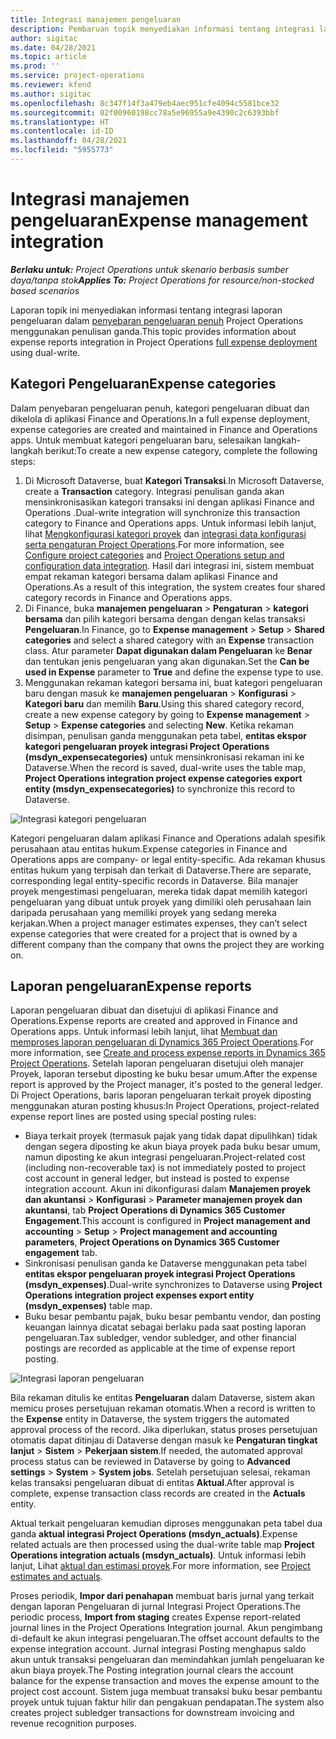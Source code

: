 ```yaml
---
title: Integrasi manajemen pengeluaran
description: Pembaruan topik menyediakan informasi tentang integrasi laporan pengeluaran di Project Operations menggunakan penulisan ganda.
author: sigitac
ms.date: 04/28/2021
ms.topic: article
ms.prod: ''
ms.service: project-operations
ms.reviewer: kfend
ms.author: sigitac
ms.openlocfilehash: 8c347f14f3a479eb4aec951cfe4094c5581bce32
ms.sourcegitcommit: 02f00960198cc78a5e96955a9e4390c2c6393bbf
ms.translationtype: HT
ms.contentlocale: id-ID
ms.lasthandoff: 04/28/2021
ms.locfileid: "5955773"
---
```

# <a name="expense-management-integration"></a><span data-ttu-id="f54dc-103">Integrasi manajemen pengeluaran</span><span class="sxs-lookup"><span data-stu-id="f54dc-103">Expense management integration</span></span>

<span data-ttu-id="f54dc-104">_**Berlaku untuk:** Project Operations untuk skenario berbasis sumber daya/tanpa stok_</span><span class="sxs-lookup"><span data-stu-id="f54dc-104">_**Applies To:** Project Operations for resource/non-stocked based scenarios_</span></span>

<span data-ttu-id="f54dc-105">Laporan topik ini menyediakan informasi tentang integrasi laporan pengeluaran dalam [penyebaran pengeluaran penuh](../expense/expense-overview.md) Project Operations menggunakan penulisan ganda.</span><span class="sxs-lookup"><span data-stu-id="f54dc-105">This topic provides information about expense reports integration in Project Operations [full expense deployment](../expense/expense-overview.md) using dual-write.</span></span>

## <a name="expense-categories"></a><span data-ttu-id="f54dc-106">Kategori Pengeluaran</span><span class="sxs-lookup"><span data-stu-id="f54dc-106">Expense categories</span></span>

<span data-ttu-id="f54dc-107">Dalam penyebaran pengeluaran penuh, kategori pengeluaran dibuat dan dikelola di aplikasi Finance and Operations.</span><span class="sxs-lookup"><span data-stu-id="f54dc-107">In a full expense deployment, expense categories are created and maintained in Finance and Operations apps.</span></span> <span data-ttu-id="f54dc-108">Untuk membuat kategori pengeluaran baru, selesaikan langkah-langkah berikut:</span><span class="sxs-lookup"><span data-stu-id="f54dc-108">To create a new expense category, complete the following steps:</span></span>

1. <span data-ttu-id="f54dc-109">Di Microsoft Dataverse, buat **Kategori Transaksi**.</span><span class="sxs-lookup"><span data-stu-id="f54dc-109">In Microsoft Dataverse, create a **Transaction** category.</span></span> <span data-ttu-id="f54dc-110">Integrasi penulisan ganda akan mensinkronisasikan kategori transaksi ini dengan aplikasi Finance and Operations .</span><span class="sxs-lookup"><span data-stu-id="f54dc-110">Dual-write integration will synchronize this transaction category to Finance and Operations apps.</span></span> <span data-ttu-id="f54dc-111">Untuk informasi lebih lanjut, lihat [Mengkonfigurasi kategori proyek](/dynamics365/project-operations/project-accounting/configure-project-categories) dan [integrasi data konfigurasi serta pengaturan Project Operations](resource-dual-write-setup-integration.md).</span><span class="sxs-lookup"><span data-stu-id="f54dc-111">For more information, see [Configure project categories](/dynamics365/project-operations/project-accounting/configure-project-categories) and [Project Operations setup and configuration data integration](resource-dual-write-setup-integration.md).</span></span> <span data-ttu-id="f54dc-112">Hasil dari integrasi ini, sistem membuat empat rekaman kategori bersama dalam aplikasi Finance and Operations.</span><span class="sxs-lookup"><span data-stu-id="f54dc-112">As a result of this integration, the system creates four shared category records in Finance and Operations apps.</span></span>
2. <span data-ttu-id="f54dc-113">Di Finance, buka **manajemen pengeluaran** > **Pengaturan** > **kategori bersama** dan pilih kategori bersama dengan dengan kelas transaksi **Pengeluaran**.</span><span class="sxs-lookup"><span data-stu-id="f54dc-113">In Finance, go to **Expense management** > **Setup** > **Shared categories** and select a shared category with an **Expense** transaction class.</span></span> <span data-ttu-id="f54dc-114">Atur parameter **Dapat digunakan dalam Pengeluaran** ke **Benar** dan tentukan jenis pengeluaran yang akan digunakan.</span><span class="sxs-lookup"><span data-stu-id="f54dc-114">Set the **Can be used in Expense** parameter to **True** and define the expense type to use.</span></span>
3. <span data-ttu-id="f54dc-115">Menggunakan rekaman kategori bersama ini, buat kategori pengeluaran baru dengan masuk ke **manajemen pengeluaran** > **Konfigurasi** > **Kategori baru** dan memilih **Baru**.</span><span class="sxs-lookup"><span data-stu-id="f54dc-115">Using this shared category record, create a new expense category by going to **Expense management** > **Setup** > **Expense categories** and selecting **New**.</span></span> <span data-ttu-id="f54dc-116">Ketika rekaman disimpan, penulisan ganda menggunakan peta tabel, **entitas ekspor kategori pengeluaran proyek integrasi Project Operations (msdyn\_expensecategories)** untuk mensinkronisasi rekaman ini ke Dataverse.</span><span class="sxs-lookup"><span data-stu-id="f54dc-116">When the record is saved, dual-write uses the table map, **Project Operations integration project expense categories export entity (msdyn\_expensecategories)** to synchronize this record to Dataverse.</span></span>

  ![Integrasi kategori pengeluaran](./media/DW6ExpenseCategories.png)

<span data-ttu-id="f54dc-118">Kategori pengeluaran dalam aplikasi Finance and Operations adalah spesifik perusahaan atau entitas hukum.</span><span class="sxs-lookup"><span data-stu-id="f54dc-118">Expense categories in Finance and Operations apps are company- or legal entity-specific.</span></span> <span data-ttu-id="f54dc-119">Ada rekaman khusus entitas hukum yang terpisah dan terkait di Dataverse.</span><span class="sxs-lookup"><span data-stu-id="f54dc-119">There are separate, corresponding legal entity-specific records in Dataverse.</span></span> <span data-ttu-id="f54dc-120">Bila manajer proyek mengestimasi pengeluaran, mereka tidak dapat memilih kategori pengeluaran yang dibuat untuk proyek yang dimiliki oleh perusahaan lain daripada perusahaan yang memiliki proyek yang sedang mereka kerjakan.</span><span class="sxs-lookup"><span data-stu-id="f54dc-120">When a project manager estimates expenses, they can’t select expense categories that were created for a project that is owned by a different company than the company that owns the project they are working on.</span></span> 

## <a name="expense-reports"></a><span data-ttu-id="f54dc-121">Laporan pengeluaran</span><span class="sxs-lookup"><span data-stu-id="f54dc-121">Expense reports</span></span>

<span data-ttu-id="f54dc-122">Laporan pengeluaran dibuat dan disetujui di aplikasi Finance and Operations.</span><span class="sxs-lookup"><span data-stu-id="f54dc-122">Expense reports are created and approved in Finance and Operations apps.</span></span> <span data-ttu-id="f54dc-123">Untuk informasi lebih lanjut, lihat [Membuat dan memproses laporan pengeluaran di Dynamics 365 Project Operations](/learn/modules/create-process-expense-reports/).</span><span class="sxs-lookup"><span data-stu-id="f54dc-123">For more information, see [Create and process expense reports in Dynamics 365 Project Operations](/learn/modules/create-process-expense-reports/).</span></span> <span data-ttu-id="f54dc-124">Setelah laporan pengeluaran disetujui oleh manajer Proyek, laporan tersebut diposting ke buku besar umum.</span><span class="sxs-lookup"><span data-stu-id="f54dc-124">After the expense report is approved by the Project manager, it's posted to the general ledger.</span></span> <span data-ttu-id="f54dc-125">Di Project Operations, baris laporan pengeluaran terkait proyek diposting menggunakan aturan posting khusus:</span><span class="sxs-lookup"><span data-stu-id="f54dc-125">In Project Operations, project-related expense report lines are posted using special posting rules:</span></span>

  - <span data-ttu-id="f54dc-126">Biaya terkait proyek (termasuk pajak yang tidak dapat dipulihkan) tidak dengan segera diposting ke akun biaya proyek pada buku besar umum, namun diposting ke akun integrasi pengeluaran.</span><span class="sxs-lookup"><span data-stu-id="f54dc-126">Project-related cost (including non-recoverable tax) is not immediately posted to project cost account in general ledger, but instead is posted to expense integration account.</span></span> <span data-ttu-id="f54dc-127">Akun ini dikonfigurasi dalam **Manajemen proyek dan akuntansi** > **Konfigurasi** > **Parameter manajemen proyek dan akuntansi**, tab **Project Operations di Dynamics 365 Customer Engagement**.</span><span class="sxs-lookup"><span data-stu-id="f54dc-127">This account is configured in **Project management and accounting** > **Setup** > **Project management and accounting parameters**, **Project Operations on Dynamics 365 Customer engagement** tab.</span></span>
  - <span data-ttu-id="f54dc-128">Sinkronisasi penulisan ganda ke Dataverse menggunakan peta tabel **entitas ekspor pengeluaran proyek integrasi Project Operations (msdyn\_expenses)**.</span><span class="sxs-lookup"><span data-stu-id="f54dc-128">Dual-write synchronizes to Dataverse using **Project Operations integration project expenses export entity (msdyn\_expenses)** table map.</span></span>
  - <span data-ttu-id="f54dc-129">Buku besar pembantu pajak, buku besar pembantu vendor, dan posting keuangan lainnya dicatat sebagai berlaku pada saat posting laporan pengeluaran.</span><span class="sxs-lookup"><span data-stu-id="f54dc-129">Tax subledger, vendor subledger, and other financial postings are recorded as applicable at the time of expense report posting.</span></span>

  ![Integrasi laporan pengeluaran](./media/DW6ExpenseReports.png)

<span data-ttu-id="f54dc-131">Bila rekaman ditulis ke entitas **Pengeluaran** dalam Dataverse, sistem akan memicu proses persetujuan rekaman otomatis.</span><span class="sxs-lookup"><span data-stu-id="f54dc-131">When a record is written to the **Expense** entity in Dataverse, the system triggers the automated approval process of the record.</span></span> <span data-ttu-id="f54dc-132">Jika diperlukan, status proses persetujuan otomatis dapat ditinjau di Dataverse dengan masuk ke **Pengaturan tingkat lanjut** > **Sistem** > **Pekerjaan sistem**.</span><span class="sxs-lookup"><span data-stu-id="f54dc-132">If needed, the automated approval process status can be reviewed in Dataverse by going to **Advanced settings** > **System** > **System jobs**.</span></span> <span data-ttu-id="f54dc-133">Setelah persetujuan selesai, rekaman kelas transaksi pengeluaran dibuat di entitas **Aktual**.</span><span class="sxs-lookup"><span data-stu-id="f54dc-133">After approval is complete, expense transaction class records are created in the **Actuals** entity.</span></span>

<span data-ttu-id="f54dc-134">Aktual terkait pengeluaran kemudian diproses menggunakan peta tabel dua ganda **aktual integrasi Project Operations (msdyn\_actuals)**.</span><span class="sxs-lookup"><span data-stu-id="f54dc-134">Expense related actuals are then processed using the dual-write table map **Project Operations integration actuals (msdyn\_actuals)**.</span></span> <span data-ttu-id="f54dc-135">Untuk informasi lebih lanjut, Lihat [aktual dan estimasi proyek](resource-dual-write-estimates-actuals.md).</span><span class="sxs-lookup"><span data-stu-id="f54dc-135">For more information, see [Project estimates and actuals](resource-dual-write-estimates-actuals.md).</span></span>

<span data-ttu-id="f54dc-136">Proses periodik, **Impor dari penahapan** membuat baris jurnal yang terkait dengan laporan Pengeluaran di jurnal Integrasi Project Operations.</span><span class="sxs-lookup"><span data-stu-id="f54dc-136">The periodic process, **Import from staging** creates Expense report-related journal lines in the Project Operations Integration journal.</span></span> <span data-ttu-id="f54dc-137">Akun pengimbang di-default ke akun integrasi pengeluaran.</span><span class="sxs-lookup"><span data-stu-id="f54dc-137">The offset account defaults to the expense integration account.</span></span> <span data-ttu-id="f54dc-138">Jurnal integrasi Posting menghapus saldo akun untuk transaksi pengeluaran dan memindahkan jumlah pengeluaran ke akun biaya proyek.</span><span class="sxs-lookup"><span data-stu-id="f54dc-138">The Posting integration journal clears the account balance for the expense transaction and moves the expense amount to the project cost account.</span></span> <span data-ttu-id="f54dc-139">Sistem juga membuat transaksi buku besar pembantu proyek untuk tujuan faktur hilir dan pengakuan pendapatan.</span><span class="sxs-lookup"><span data-stu-id="f54dc-139">The system also creates project subledger transactions for downstream invoicing and revenue recognition purposes.</span></span>
